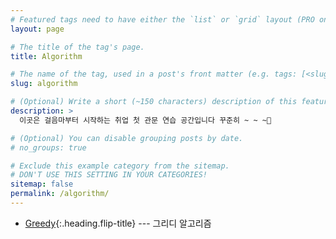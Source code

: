 ```yaml
---
# Featured tags need to have either the `list` or `grid` layout (PRO only).
layout: page

# The title of the tag's page.
title: Algorithm

# The name of the tag, used in a post's front matter (e.g. tags: [<slug>]).
slug: algorithm

# (Optional) Write a short (~150 characters) description of this featured tag.
description: >
  이곳은 걸음마부터 시작하는 취업 첫 관문 연습 공간입니다 꾸준히 ~ ~ ~🚗

# (Optional) You can disable grouping posts by date.
# no_groups: true

# Exclude this example category from the sitemap.
# DON'T USE THIS SETTING IN YOUR CATEGORIES!
sitemap: false
permalink: /algorithm/
---
```


* [Greedy]{:.heading.flip-title} --- 그리디 알고리즘

[greedy]: /greedy